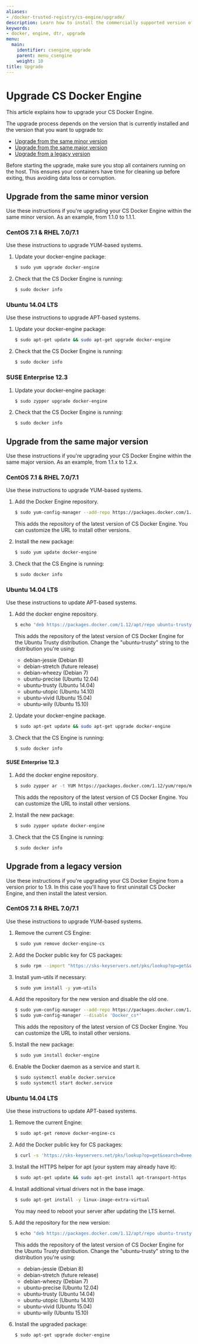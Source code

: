 ```yaml
---
aliases:
- /docker-trusted-registry/cs-engine/upgrade/
description: Learn how to install the commercially supported version of Docker Engine.
keywords:
- docker, engine, dtr, upgrade
menu:
  main:
    identifier: csengine_upgrade
    parent: menu_csengine
    weight: 10
title: Upgrade
---
```


# Upgrade CS Docker Engine

This article explains how to upgrade your CS Docker Engine.

The upgrade process depends on the version that is currently installed and the
version that you want to upgrade to:

* [Upgrade from the same minor version](#upgrade-from-the-same-minor-version)
* [Upgrade from the same major version](#upgrade-from-the-same-major-version)
* [Upgrade from a legacy version](#upgrade-from-a-legacy-version)

Before starting the upgrade, make sure you stop all containers running on the
host. This ensures your containers have time for cleaning up before exiting,
thus avoiding data loss or corruption.

## Upgrade from the same minor version

Use these instructions if you're upgrading your CS Docker Engine within the
same minor version. As an example, from 1.1.0 to 1.1.1.

### CentOS 7.1 & RHEL 7.0/7.1
Use these instructions to upgrade YUM-based systems.

1. Update your docker-engine package:

    ```bash
    $ sudo yum upgrade docker-engine
    ```

2. Check that the CS Docker Engine is running:

    ```bash
    $ sudo docker info
    ```

### Ubuntu 14.04 LTS
Use these instructions to upgrade APT-based systems.

1. Update your docker-engine package:

    ```bash
    $ sudo apt-get update && sudo apt-get upgrade docker-engine
    ```

2. Check that the CS Docker Engine is running:

    ```bash
    $ sudo docker info
    ```

### SUSE Enterprise 12.3

1. Update your docker-engine package:

    ```bash
    $ sudo zypper upgrade docker-engine
    ```

2. Check that the CS Docker Engine is running:

    ```bash
    $ sudo docker info
    ```


## Upgrade from the same major version

Use these instructions if you're upgrading your CS Docker Engine within the
same major version. As an example, from 1.1.x to 1.2.x.


### CentOS 7.1 & RHEL 7.0/7.1
Use these instructions to upgrade YUM-based systems.

1. Add the Docker Engine repository.

    ```bash
    $ sudo yum-config-manager --add-repo https://packages.docker.com/1.12/yum/repo/main/centos/7
    ```

    This adds the repository of the latest version of CS Docker Engine. You can
    customize the URL to install other versions.

2. Install the new package:

    ```bash
    $ sudo yum update docker-engine
    ```

3. Check that the CS Engine is running:

    ```bash
    $ sudo docker info
    ```

### Ubuntu 14.04 LTS
Use these instructions to update APT-based systems.


1. Add the docker engine repository.

    ```bash
    $ echo "deb https://packages.docker.com/1.12/apt/repo ubuntu-trusty main" | sudo tee /etc/apt/sources.list.d/docker.list
    ```

    This adds the repository of the latest version of CS Docker Engine for the
    Ubuntu Trusty distribution. Change the "ubuntu-trusty" string to the
    distribution you're using:

    * debian-jessie (Debian 8)
    * debian-stretch (future release)
    * debian-wheezy (Debian 7)
    * ubuntu-precise (Ubuntu 12.04)
    * ubuntu-trusty (Ubuntu 14.04)
    * ubuntu-utopic (Ubuntu 14.10)
    * ubuntu-vivid (Ubuntu 15.04)
    * ubuntu-wily (Ubuntu 15.10)

2. Update your docker-engine package.

    ```bash
    $ sudo apt-get update && sudo apt-get upgrade docker-engine
    ```

3. Check that the CS Engine is running:

    ```bash
    $ sudo docker info
    ```

#### SUSE Enterprise 12.3

1. Add the docker engine repository.

      ```bash
      $ sudo zypper ar -t YUM https://packages.docker.com/1.12/yum/repo/main/opensuse/12.3 docker-1.12
      ```

      This adds the repository of the latest version of CS Docker Engine. You
      can customize the URL to install other versions.

2. Install the new package:

    ```bash
    $ sudo zypper update docker-engine
    ```

3. Check that the CS Engine is running:

    ```bash
    $ sudo docker info
    ```


## Upgrade from a legacy version

Use these instructions if you're upgrading your CS Docker Engine from a version
prior to 1.9. In this case you'll have to first uninstall CS Docker Engine, and
then install the latest version.

### CentOS 7.1 & RHEL 7.0/7.1
Use these instructions to upgrade YUM-based systems.

1. Remove the current CS Engine:

    ```bash
    $ sudo yum remove docker-engine-cs
    ```

2. Add the Docker public key for CS packages:

    ```bash
    $ sudo rpm --import "https://sks-keyservers.net/pks/lookup?op=get&search=0xee6d536cf7dc86e2d7d56f59a178ac6c6238f52e"
    ```

3. Install yum-utils if necessary:

    ```bash
    $ sudo yum install -y yum-utils
    ```

4. Add the repository for the new version and disable the old one.

    ```bash
    $ sudo yum-config-manager --add-repo https://packages.docker.com/1.12/yum/repo/main/centos/7
    $ sudo yum-config-manager --disable 'Docker_cs*'
    ```

    This adds the repository of the latest version of CS Docker Engine. You
    can customize the URL to install other versions.

5. Install the new package:

    ```bash
    $ sudo yum install docker-engine
    ```

6. Enable the Docker daemon as a service and start it.

    ```bash
    $ sudo systemctl enable docker.service
    $ sudo systemctl start docker.service
    ```

### Ubuntu 14.04 LTS
Use these instructions to update APT-based systems.


1. Remove the current Engine:

    ```bash
    $ sudo apt-get remove docker-engine-cs
    ```

2. Add the Docker public key for CS packages:

    ```bash
    $ curl -s 'https://sks-keyservers.net/pks/lookup?op=get&search=0xee6d536cf7dc86e2d7d56f59a178ac6c6238f52e' | sudo apt-key add --import
    ```

3. Install the HTTPS helper for apt (your system may already have it):

    ```bash
    $ sudo apt-get update && sudo apt-get install apt-transport-https
    ```

4. Install additional virtual drivers not in the base image.

    ```bash
    $ sudo apt-get install -y linux-image-extra-virtual
    ```

    You may need to reboot your server after updating the LTS kernel.

5. Add the repository for the new version:

    ```bash
    $ echo "deb https://packages.docker.com/1.12/apt/repo ubuntu-trusty main" | sudo tee /etc/apt/sources.list.d/docker.list
    ```

    This adds the repository of the latest version of CS Docker Engine for the
    Ubuntu Trusty distribution. Change the "ubuntu-trusty" string to the
    distribution you're using:

    * debian-jessie (Debian 8)
    * debian-stretch (future release)
    * debian-wheezy (Debian 7)
    * ubuntu-precise (Ubuntu 12.04)
    * ubuntu-trusty (Ubuntu 14.04)
    * ubuntu-utopic (Ubuntu 14.10)
    * ubuntu-vivid (Ubuntu 15.04)
    * ubuntu-wily (Ubuntu 15.10)


6. Install the upgraded package:

    ```bash
    $ sudo apt-get upgrade docker-engine
    ```
